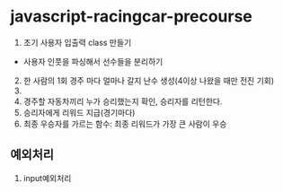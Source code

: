 # javascript-racingcar-precourse
1. 초기 사용자 입출력 class 만들기
- 사용자 인풋을 파싱해서 선수들을 분리하기
2. 한 사람의 1회 경주 마다 얼마나 갈지 난수 생성(4이상 나왔을 때만 전진 기회) 
3. 
4. 경주할 자동차끼리 누가 승리했는지 확인, 승리자를 리턴한다.
5. 승리자에게 리워드 지급(경기마다)
6. 최종 우승자를 가르는 함수: 최종 리워드가 가장 큰 사람이 우승

## 예외처리
1. input예외처리